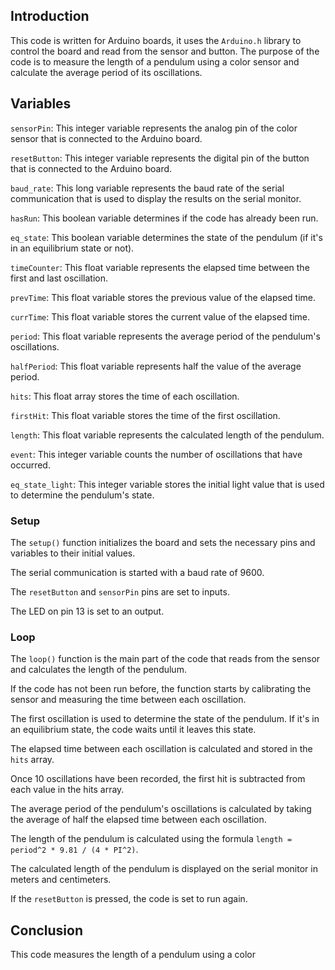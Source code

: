 ## Introduction
This code is written for Arduino boards, it uses the `Arduino.h` library to control the board and read from the sensor and button. The purpose of the code is to measure the length of a pendulum using a color sensor and calculate the average period of its oscillations.

## Variables
`sensorPin`: This integer variable represents the analog pin of the color sensor that is connected to the Arduino board.

`resetButton`: This integer variable represents the digital pin of the button that is connected to the Arduino board.

`baud_rate`: This long variable represents the baud rate of the serial communication that is used to display the results on the serial monitor.

`hasRun`: This boolean variable determines if the code has already been run.

`eq_state`: This boolean variable determines the state of the pendulum (if it's in an equilibrium state or not).

`timeCounter`: This float variable represents the elapsed time between the first and last oscillation.

`prevTime`: This float variable stores the previous value of the elapsed time.

`currTime`: This float variable stores the current value of the elapsed time.

`period`: This float variable represents the average period of the pendulum's oscillations.

`halfPeriod`: This float variable represents half the value of the average period.

`hits`: This float array stores the time of each oscillation.

`firstHit`: This float variable stores the time of the first oscillation.

`length`: This float variable represents the calculated length of the pendulum.

`event`: This integer variable counts the number of oscillations that have occurred.

`eq_state_light`: This integer variable stores the initial light value that is used to determine the pendulum's state.

### Setup
The `setup()` function initializes the board and sets the necessary pins and variables to their initial values.

The serial communication is started with a baud rate of 9600.

The `resetButton` and `sensorPin` pins are set to inputs.

The LED on pin 13 is set to an output.

### Loop
The `loop()` function is the main part of the code that reads from the sensor and calculates the length of the pendulum.

If the code has not been run before, the function starts by calibrating the sensor and measuring the time between each oscillation.

The first oscillation is used to determine the state of the pendulum. If it's in an equilibrium state, the code waits until it leaves this state.

The elapsed time between each oscillation is calculated and stored in the `hits` array.

Once 10 oscillations have been recorded, the first hit is subtracted from each value in the hits array.

The average period of the pendulum's oscillations is calculated by taking the average of half the elapsed time between each oscillation.

The length of the pendulum is calculated using the formula `length = period^2 * 9.81 / (4 * PI^2)`.

The calculated length of the pendulum is displayed on the serial monitor in meters and centimeters.

If the `resetButton` is pressed, the code is set to run again.

## Conclusion
This code measures the length of a pendulum using a color
